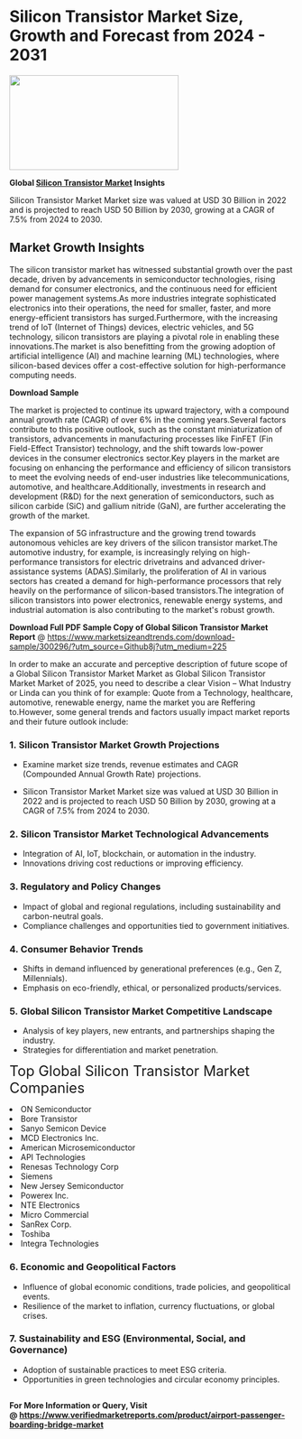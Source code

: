 <H1>Silicon Transistor Market Size, Growth and Forecast from 2024 - 2031</H1><img class="aligncenter size-medium wp-image-584254" src="https://thirdeyenews.in/wp-content/uploads/2024/09/Global-Market-Research-300x168.jpeg" alt="" width="300" height="168" /><p><strong>Global&nbsp;<a href="https://www.marketsizeandtrends.com/download-sample/300296/?utm_source=Github8j?utm_medium=225">Silicon Transistor Market</a> Insights</strong></p><p>Silicon Transistor Market Market size was valued at USD 30 Billion in 2022 and is projected to reach USD 50 Billion by 2030, growing at a CAGR of 7.5% from 2024 to 2030.</p><p><h2>Market Growth Insights</h2> <p>The silicon transistor market has witnessed substantial growth over the past decade, driven by advancements in semiconductor technologies, rising demand for consumer electronics, and the continuous need for efficient power management systems.As more industries integrate sophisticated electronics into their operations, the need for smaller, faster, and more energy-efficient transistors has surged.Furthermore, with the increasing trend of IoT (Internet of Things) devices, electric vehicles, and 5G technology, silicon transistors are playing a pivotal role in enabling these innovations.The market is also benefitting from the growing adoption of artificial intelligence (AI) and machine learning (ML) technologies, where silicon-based devices offer a cost-effective solution for high-performance computing needs.</p> <p><strong>Download Sample</strong></p> <p>The market is projected to continue its upward trajectory, with a compound annual growth rate (CAGR) of over 6% in the coming years.Several factors contribute to this positive outlook, such as the constant miniaturization of transistors, advancements in manufacturing processes like FinFET (Fin Field-Effect Transistor) technology, and the shift towards low-power devices in the consumer electronics sector.Key players in the market are focusing on enhancing the performance and efficiency of silicon transistors to meet the evolving needs of end-user industries like telecommunications, automotive, and healthcare.Additionally, investments in research and development (R&D) for the next generation of semiconductors, such as silicon carbide (SiC) and gallium nitride (GaN), are further accelerating the growth of the market.</p> <p>The expansion of 5G infrastructure and the growing trend towards autonomous vehicles are key drivers of the silicon transistor market.The automotive industry, for example, is increasingly relying on high-performance transistors for electric drivetrains and advanced driver-assistance systems (ADAS).Similarly, the proliferation of AI in various sectors has created a demand for high-performance processors that rely heavily on the performance of silicon-based transistors.The integration of silicon transistors into power electronics, renewable energy systems, and industrial automation is also contributing to the market's robust growth.</p> <p><span class=""><strong>Download Full PDF Sample Copy of Global Silicon Transistor Market Report</strong> @ <a href="https://www.marketsizeandtrends.com/download-sample/300296/?utm_source=Github8j?utm_medium=225" target="_blank">https://www.marketsizeandtrends.com/download-sample/300296/?utm_source=Github8j?utm_medium=225</a></span></p><p>In order to make an accurate and perceptive description of future scope of a Global&nbsp;Silicon Transistor Market Market as Global&nbsp;Silicon Transistor Market Market of 2025, you need to describe a clear Vision &ndash; What Industry or Linda can you think of for example: Quote from a Technology, healthcare, automotive, renewable energy, name the market you are Reffering to.However, some general trends and factors usually impact market reports and their future outlook include:</p><h3>1.&nbsp;<strong>Silicon Transistor Market Growth Projections</strong></h3><ul><li>Examine market size trends, revenue estimates and CAGR (Compounded Annual Growth Rate) projections.</li><li><p>Silicon Transistor Market Market size was valued at USD 30 Billion in 2022 and is projected to reach USD 50 Billion by 2030, growing at a CAGR of 7.5% from 2024 to 2030.</p></li></ul><h3>2.&nbsp;<strong>Silicon Transistor Market Technological Advancements</strong></h3><ul><li>Integration of AI, IoT, blockchain, or automation in the industry.</li><li>Innovations driving cost reductions or improving efficiency.</li></ul><h3>3.&nbsp;<strong>Regulatory and Policy Changes</strong></h3><ul><li>Impact of global and regional regulations, including sustainability and carbon-neutral goals.</li><li>Compliance challenges and opportunities tied to government initiatives.</li></ul><h3>4.&nbsp;<strong>Consumer Behavior Trends</strong></h3><ul><li>Shifts in demand influenced by generational preferences (e.g., Gen Z, Millennials).</li><li>Emphasis on eco-friendly, ethical, or personalized products/services.</li></ul><h3>5.&nbsp;<strong>Global Silicon Transistor Market Competitive Landscape</strong></h3><ul><li>Analysis of key players, new entrants, and partnerships shaping the industry.</li><li>Strategies for differentiation and market penetration.</li></ul><p data-pm-slice="1 1 []"><span style="color: inherit; font-family: inherit; font-size: 25px;">Top Global Silicon Transistor Market Companies</span></p><div class="" data-test-id=""><p><li>ON Semiconductor</li><li> Bore Transistor</li><li> Sanyo Semicon Device</li><li> MCD Electronics Inc.</li><li> American Microsemiconductor</li><li> API Technologies</li><li> Renesas Technology Corp</li><li> Siemens</li><li> New Jersey Semiconductor</li><li> Powerex Inc.</li><li> NTE Electronics</li><li> Micro Commercial</li><li> SanRex Corp.</li><li> Toshiba</li><li> Integra Technologies</li></p></div><h3>6.&nbsp;<strong>Economic and Geopolitical Factors</strong></h3><ul><li>Influence of global economic conditions, trade policies, and geopolitical events.</li><li>Resilience of the market to inflation, currency fluctuations, or global crises.</li></ul><h3>7.&nbsp;<strong>Sustainability and ESG (Environmental, Social, and Governance)</strong></h3><ul><li>Adoption of sustainable practices to meet ESG criteria.</li><li>Opportunities in green technologies and circular economy principles.</li></ul><h2><strong style="font-size: 14px;">For More Information or Query, Visit @&nbsp;</strong><a style="background-color: #ffffff; font-size: 14px;" href="https://www.marketsizeandtrends.com/report/silicon-transistor-market/" target="_blank">https://www.verifiedmarketreports.com/product/airport-passenger-boarding-bridge-market</a></h2>